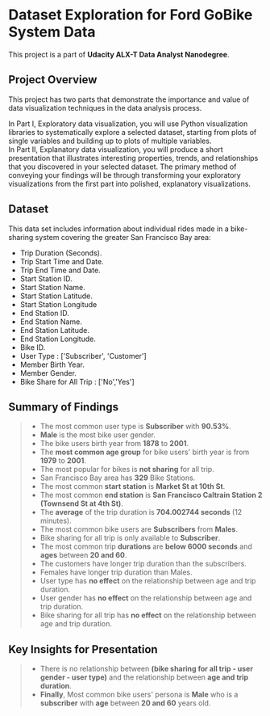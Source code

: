 # Dataset Exploration for Ford GoBike System Data

This project is a part of **Udacity ALX-T Data Analyst Nanodegree**.

## Project Overview
This project has two parts that demonstrate the importance and value of data visualization techniques in the data analysis process. <br>

In Part I, Exploratory data visualization, you will use Python visualization libraries to systematically explore a selected dataset, starting from plots of single variables and building up to plots of multiple variables. <br>
In Part II, Explanatory data visualization, you will produce a short presentation that illustrates interesting properties, trends, and relationships that you discovered in your selected dataset. The primary method of conveying your findings will be through transforming your exploratory visualizations from the first part into polished, explanatory visualizations.

## Dataset

This data set includes information about individual rides made in a bike-sharing system covering the greater San Francisco Bay area: <br>

 - Trip Duration (Seconds).
 - Trip Start Time and Date.
 - Trip End Time and Date.
 - Start Station ID.
 - Start Station Name.
 - Start Station Latitude.
 - Start Station Longitude
 - End Station ID.
 - End Station Name.
 - End Station Latitude.
 - End Station Longitude.
 - Bike ID.
 - User Type : ['Subscriber', 'Customer']
 - Member Birth Year.
 - Member Gender.
 - Bike Share for All Trip : ['No','Yes']


## Summary of Findings

> - The most common user type is **Subscriber** with **90.53%**.
> - **Male** is the most bike user gender.
> - The bike users birth year from **1878** to **2001**.
> - The **most common age group** for bike users' birth year is from **1979** to **2001**.
> - The most popular for bikes is **not sharing** for all trip.
> - San Francisco Bay area has **329** Bike Stations.
> - The most common **start station** is **Market St at 10th St**.
> - The most common **end station** is **San Francisco Caltrain Station 2  (Townsend St at 4th St)**.
> - The **average** of the trip duration is **704.002744 seconds** (12 minutes).
> - The most common bike users are **Subscribers** from **Males**.
> - Bike sharing for all trip is only available to **Subscriber**.
> - The most common trip **durations** are **below 6000 seconds** and **ages** between **20 and 60**.
> - The customers have longer trip duration than the subscribers.
> - Females have longer trip duration than Males.
> - User type has **no effect** on the relationship between age and trip duration.
> - User gender has **no effect** on the relationship between age and trip duration.
> - Bike sharing for all trip has **no effect** on the relationship between age and trip duration.


## Key Insights for Presentation

> - There is no relationship between **(bike sharing for all trip - user gender - user type)** and the relationship between **age and trip duration**. <br>
> - **Finally**, Most common bike users' persona is **Male** who is a **subscriber** with **age** between **20 and 60** years old.
